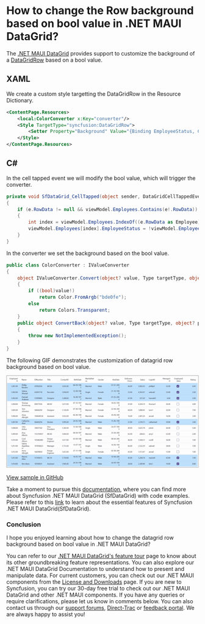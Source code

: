 # How to change the Row background based on bool value in .NET MAUI DataGrid?

The [.NET MAUI DataGrid](https://www.syncfusion.com/maui-controls/maui-datagrid) provides support to customize the background of a [DataGridRow](https://help.syncfusion.com/cr/maui/Syncfusion.Maui.DataGrid.DataGridRow.html) based on a bool value.

## XAML
We create a custom style targetting the DataGridRow in the Resource Dictionary.

```XML
<ContentPage.Resources>
    <local:ColorConverter x:Key="converter"/>
    <Style TargetType="syncfusion:DataGridRow">
        <Setter Property="Background" Value="{Binding EmployeeStatus, Converter={StaticResource Key=converter}}"/>
    </Style>
</ContentPage.Resources>
```

## C#

In the cell tapped event we will modify the bool value, which will trigger the converter.
```C#
private void SfDataGrid_CellTapped(object sender, DataGridCellTappedEventArgs e)
{
    if (e.RowData != null && viewModel.Employees.Contains(e!.RowData))
    {
        int index = viewModel.Employees.IndexOf((e.RowData as Employee)!);
        viewModel.Employees[index].EmployeeStatus = !viewModel.Employees[index].EmployeeStatus;
    }
}
```
In the converter we set the background based on the bool value.

```C#
public class ColorConverter : IValueConverter
{
    object IValueConverter.Convert(object? value, Type targetType, object? parameter, CultureInfo info)
    {
        if ((bool)value!)
            return Color.FromArgb("bde0fe"); 
        else
            return Colors.Transparent;
    }
    public object ConvertBack(object? value, Type targetType, object? parameter, CultureInfo culture)
    {
        throw new NotImplementedException();
    }
}
```
The following GIF demonstrates the customization of datagrid row background based on bool value.

![DataGrid with DataGridRow Background](SfDataGrid_sample.gif)

[View sample in GitHub](https://github.com/SyncfusionExamples/How-to-change-the-row-background-color-based-on-bool-value-in-.NET-MAUI-DataGrid)

Take a moment to pursue this [documentation](https://help.syncfusion.com/maui/datagrid/overview), where you can find more about Syncfusion .NET MAUI DataGrid (SfDataGrid) with code examples.
Please refer to this [link](https://www.syncfusion.com/maui-controls/maui-datagrid) to learn about the essential features of Syncfusion .NET MAUI DataGrid(SfDataGrid).

### Conclusion
I hope you enjoyed learning about how to change the datagrid row background based on bool value in .NET MAUI DataGrid?

You can refer to our [.NET MAUI DataGrid's feature tour](https://www.syncfusion.com/maui-controls/maui-datagrid) page to know about its other groundbreaking feature representations. You can also explore our .NET MAUI DataGrid Documentation to understand how to present and manipulate data.
For current customers, you can check out our .NET MAUI components from the [License and Downloads](https://www.syncfusion.com/account/downloads) page. If you are new to Syncfusion, you can try our 30-day free trial to check out our .NET MAUI DataGrid and other .NET MAUI components.
If you have any queries or require clarifications, please let us know in comments below. You can also contact us through our [support forums](https://www.syncfusion.com/forums), [Direct-Trac](https://support.syncfusion.com/account/login?ReturnUrl=%2Faccount%2Fconnect%2Fauthorize%2Fcallback%3Fclient_id%3Dc54e52f3eb3cde0c3f20474f1bc179ed%26redirect_uri%3Dhttps%253A%252F%252Fsupport.syncfusion.com%252Fagent%252Flogincallback%26response_type%3Dcode%26scope%3Dopenid%2520profile%2520agent.api%2520integration.api%2520offline_access%2520kb.api%26state%3D8db41f98953a4d9ba40407b150ad4cf2%26code_challenge%3DvwHoT64z2h21eP_A9g7JWtr3vp3iPrvSjfh5hN5C7IE%26code_challenge_method%3DS256%26response_mode%3Dquery) or [feedback portal](https://www.syncfusion.com/feedback/maui?control=sfdatagrid). We are always happy to assist you!